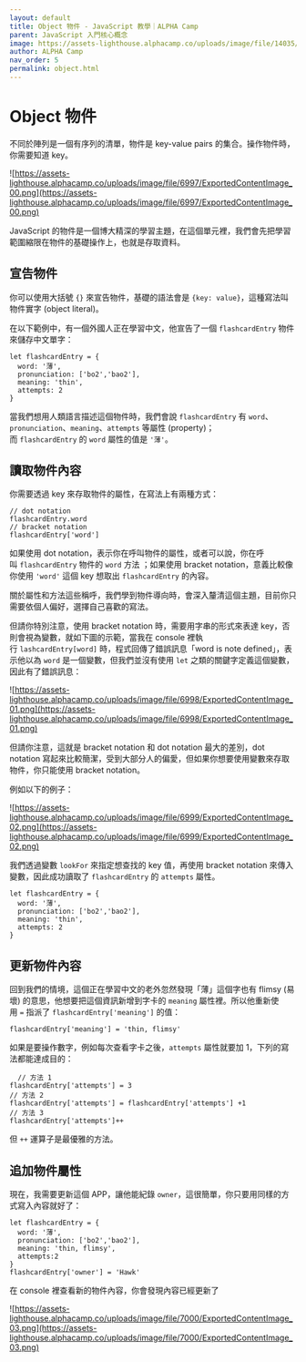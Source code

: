 ```yaml
---
layout: default
title: Object 物件 - JavaScript 教學｜ALPHA Camp
parent: JavaScript 入門核心概念
image: https://assets-lighthouse.alphacamp.co/uploads/image/file/14035/object.jpg
author: ALPHA Camp
nav_order: 5
permalink: object.html
---
```

# Object 物件

不同於陣列是一個有序列的清單，物件是 key-value pairs 的集合。操作物件時，你需要知道 key。

![https://assets-lighthouse.alphacamp.co/uploads/image/file/6997/ExportedContentImage_00.png](https://assets-lighthouse.alphacamp.co/uploads/image/file/6997/ExportedContentImage_00.png)

JavaScript 的物件是一個博大精深的學習主題，在這個單元裡，我們會先把學習範圍縮限在物件的基礎操作上，也就是存取資料。

## 宣告物件

你可以使用大括號 `{}` 來宣告物件，基礎的語法會是 `{key: value}`，這種寫法叫物件實字 (object literal)。

在以下範例中，有一個外國人正在學習中文，他宣告了一個 `flashcardEntry` 物件來儲存中文單字：

```
let flashcardEntry = {
  word: '薄',
  pronunciation: ['bo2','bao2'],
  meaning: 'thin',
  attempts: 2
}
```

當我們想用人類語言描述這個物件時，我們會說 `flashcardEntry` 有 `word`、`pronunciation`、`meaning`、`attempts` 等屬性 (property)；而 `flashcardEntry` 的 `word` 屬性的值是 `'薄'`。

## 讀取物件內容

你需要透過 key 來存取物件的屬性，在寫法上有兩種方式：

```
// dot notation
flashcardEntry.word
// bracket notation
flashcardEntry['word']
```

如果使用 dot notation，表示你在呼叫物件的屬性，或者可以說，你在呼叫 `flashcardEntry` 物件的 `word` 方法 ；如果使用 bracket notation，意義比較像你使用 `'word'` 這個 key 想取出 `flashcardEntry` 的內容。

關於屬性和方法這些稱呼，我們學到物件導向時，會深入釐清這個主題，目前你只需要依個人偏好，選擇自己喜歡的寫法。

但請你特別注意，使用 bracket notation 時，需要用字串的形式來表達 key，否則會視為變數，就如下圖的示範，當我在 console 裡執行 `lashcardEntry[word]` 時，程式回傳了錯誤訊息「word is note defined」，表示他以為 `word` 是一個變數，但我們並沒有使用 `let` 之類的關鍵字定義這個變數，因此有了錯誤訊息：

![https://assets-lighthouse.alphacamp.co/uploads/image/file/6998/ExportedContentImage_01.png](https://assets-lighthouse.alphacamp.co/uploads/image/file/6998/ExportedContentImage_01.png)

但請你注意，這就是 bracket notation 和 dot notation 最大的差別，dot notation 寫起來比較簡潔，受到大部分人的偏愛，但如果你想要使用變數來存取物件，你只能使用 bracket notation。

例如以下的例子：

![https://assets-lighthouse.alphacamp.co/uploads/image/file/6999/ExportedContentImage_02.png](https://assets-lighthouse.alphacamp.co/uploads/image/file/6999/ExportedContentImage_02.png)

我們透過變數 `lookFor` 來指定想查找的 key 值，再使用 bracket notation 來傳入變數，因此成功讀取了 `flashcardEntry` 的 `attempts` 屬性。

```
let flashcardEntry = {
  word: '薄',
  pronunciation: ['bo2','bao2'],
  meaning: 'thin',
  attempts: 2
}
```

## 更新物件內容

回到我們的情境，這個正在學習中文的老外忽然發現「薄」這個字也有 flimsy (易壞) 的意思，他想要把這個資訊新增到字卡的 `meaning` 屬性裡。所以他重新使用 `=` 指派了 `flashcardEntry['meaning']` 的值：

```
flashcardEntry['meaning'] = 'thin, flimsy'
```

如果是要操作數字，例如每次查看字卡之後，`attempts` 屬性就要加 1，下列的寫法都能達成目的：

```
  // 方法 1
flashcardEntry['attempts'] = 3
// 方法 2
flashcardEntry['attempts'] = flashcardEntry['attempts'] +1
// 方法 3
flashcardEntry['attempts']++
```

但 `++` 運算子是最優雅的方法。

## 追加物件屬性

現在，我需要更新這個 APP，讓他能紀錄 `owner`，這很簡單，你只要用同樣的方式寫入內容就好了：

```
let flashcardEntry = {
  word: '薄',
  pronunciation: ['bo2','bao2'],
  meaning: 'thin, flimsy',
  attempts:2
}
flashcardEntry['owner'] = 'Hawk'
```

在 console 裡查看新的物件內容，你會發現內容已經更新了

![https://assets-lighthouse.alphacamp.co/uploads/image/file/7000/ExportedContentImage_03.png](https://assets-lighthouse.alphacamp.co/uploads/image/file/7000/ExportedContentImage_03.png)

